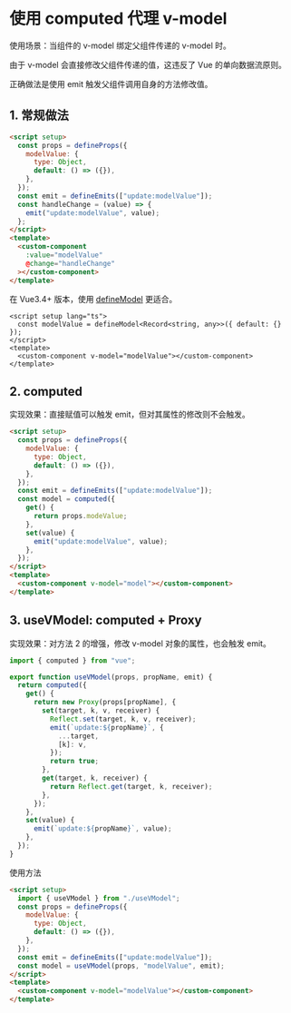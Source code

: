 # 使用 computed 代理 v-model

使用场景：当组件的 v-model 绑定父组件传递的 v-model 时。

由于 v-model 会直接修改父组件传递的值，这违反了 Vue 的单向数据流原则。

正确做法是使用 emit 触发父组件调用自身的方法修改值。

## 1. 常规做法

```html
<script setup>
  const props = defineProps({
    modelValue: {
      type: Object,
      default: () => ({}),
    },
  });
  const emit = defineEmits(["update:modelValue"]);
  const handleChange = (value) => {
    emit("update:modelValue", value);
  };
</script>
<template>
  <custom-component
    :value="modelValue"
    @change="handleChange"
  ></custom-component>
</template>
```

在 Vue3.4+ 版本，使用 [defineModel](https://vuejs.org/api/sfc-script-setup.html#definemodel) 更适合。

```vue
<script setup lang="ts">
  const modelValue = defineModel<Record<string, any>>({ default: {} });
</script>
<template>
  <custom-component v-model="modelValue"></custom-component>
</template>
```

## 2. computed

实现效果：直接赋值可以触发 emit，但对其属性的修改则不会触发。

```html
<script setup>
  const props = defineProps({
    modelValue: {
      type: Object,
      default: () => ({}),
    },
  });
  const emit = defineEmits(["update:modelValue"]);
  const model = computed({
    get() {
      return props.modeValue;
    },
    set(value) {
      emit("update:modelValue", value);
    },
  });
</script>
<template>
  <custom-component v-model="model"></custom-component>
</template>
```

## 3. useVModel: computed + Proxy

实现效果：对方法 2 的增强，修改 v-model 对象的属性，也会触发 emit。

```ts
import { computed } from "vue";

export function useVModel(props, propName, emit) {
  return computed({
    get() {
      return new Proxy(props[propName], {
        set(target, k, v, receiver) {
          Reflect.set(target, k, v, receiver);
          emit(`update:${propName}`, {
            ...target,
            [k]: v,
          });
          return true;
        },
        get(target, k, receiver) {
          return Reflect.get(target, k, receiver);
        },
      });
    },
    set(value) {
      emit(`update:${propName}`, value);
    },
  });
}
```

使用方法

```html
<script setup>
  import { useVModel } from "./useVModel";
  const props = defineProps({
    modelValue: {
      type: Object,
      default: () => ({}),
    },
  });
  const emit = defineEmits(["update:modelValue"]);
  const model = useVModel(props, "modelValue", emit);
</script>
<template>
  <custom-component v-model="modelValue"></custom-component>
</template>
```
